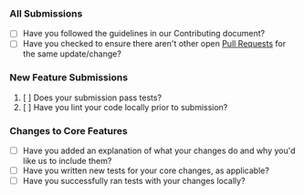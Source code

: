 ### All Submissions

- [ ] Have you followed the guidelines in our Contributing document?
- [ ] Have you checked to ensure there aren't other open [Pull Requests](../../../pulls) for the same update/change?

<!-- You can erase any parts of this template not applicable to your Pull Request. -->

### New Feature Submissions

1. [ ] Does your submission pass tests?
2. [ ] Have you lint your code locally prior to submission?

### Changes to Core Features

- [ ] Have you added an explanation of what your changes do and why you'd like us to include them?
- [ ] Have you written new tests for your core changes, as applicable?
- [ ] Have you successfully ran tests with your changes locally?
